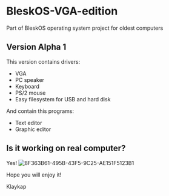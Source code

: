 # BleskOS-VGA-edition
Part of BleskOS operating system project for oldest computers

## Version Alpha 1
This version contains drivers:
* VGA
* PC speaker
* Keyboard
* PS/2 mouse
* Easy filesystem for USB and hard disk

And contain this programs:
* Text editor
* Graphic editor

## Is it working on real computer?
Yes!
![8F363B61-495B-43F5-9C25-AE151F5123B1](https://user-images.githubusercontent.com/43180618/109532169-24cec080-7ab9-11eb-8b5e-dfb651705150.jpeg)

Hope you will enjoy it!

Klaykap
